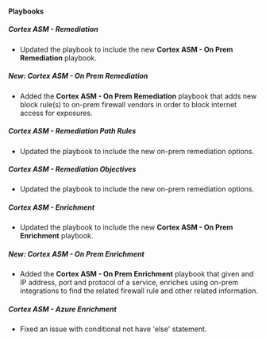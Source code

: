 
#### Playbooks

##### Cortex ASM - Remediation

- Updated the playbook to include the new **Cortex ASM - On Prem Remediation** playbook.

##### New: Cortex ASM - On Prem Remediation

- Added the **Cortex ASM - On Prem Remediation** playbook that adds new block rule(s) to on-prem firewall vendors in order to block internet access for exposures.

##### Cortex ASM - Remediation Path Rules

- Updated the playbook to include the new on-prem remediation options.

##### Cortex ASM - Remediation Objectives

- Updated the playbook to include the new on-prem remediation options.

##### Cortex ASM - Enrichment

- Updated the playbook to include the new **Cortex ASM - On Prem Enrichment** playbook.

##### New: Cortex ASM - On Prem Enrichment

- Added the **Cortex ASM - On Prem Enrichment** playbook that given and IP address, port and protocol of a service, enriches using on-prem integrations to find the related firewall rule and other related information. 

##### Cortex ASM - Azure Enrichment

- Fixed an issue with conditional not have 'else' statement.